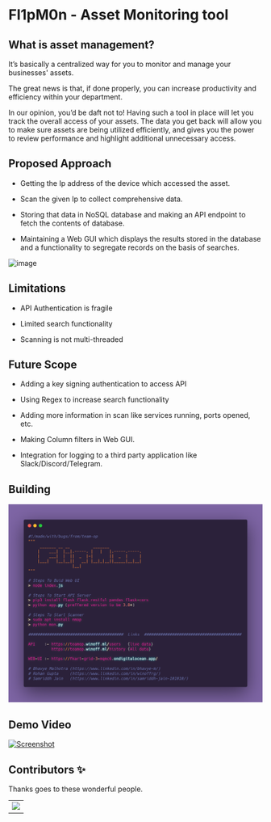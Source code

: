 # Fl1pM0n - Asset Monitoring tool

## **What is asset management?**

It’s basically a centralized way for you to monitor and manage your businesses' assets.

The great news is that, if done properly, you can increase productivity and efficiency within your department.

In our opinion, you’d be daft not to! Having such a tool in place will let you track the overall access of your assets. The data you get back will allow you to make sure assets are being utilized efficiently, and gives you the power to review performance and highlight additional unnecessary access.


## Proposed Approach

- Getting the Ip address of the device which accessed the asset.

- Scan the given Ip to collect comprehensive data.

- Storing that data in NoSQL database and making an API endpoint to fetch the contents of database.

- Maintaining a Web GUI which displays the results stored in the database and a functionality to segregate records on the basis of searches.


![image](https://user-images.githubusercontent.com/49281065/126897826-f70fc729-2538-482a-ba40-b9ef82b27f97.png)


## Limitations

- API Authentication is fragile

- Limited search functionality

- Scanning is not multi-threaded 

## Future Scope

- Adding a key signing authentication to access API

- Using Regex to increase search functionality

- Adding more information in scan like services running, ports opened, etc.

- Making Column filters in Web GUI.

- Integration for logging to a third party application like Slack/Discord/Telegram.




## Building
![Build](/BUILDME.png)

## Demo Video
[![Screenshot](https://img.youtube.com/vi/A3u3_C1lL-s/maxresdefault.jpg)](https://www.youtube.com/watch?v=A3u3_C1lL-s)

## Contributors ✨

Thanks goes to these wonderful people.

<table>
	<tr>
		<td>
			<a href="https://github.com/dscciem/Pentesting-and-Hacking-Scripts/graphs/contributors">
  <img src="https://contrib.rocks/image?repo=dscciem/Pentesting-and-Hacking-Scripts" />
</a>
		</td>
	</tr>
</table>
